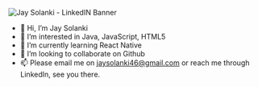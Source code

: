 ![Jay Solanki - LinkedIN Banner](https://user-images.githubusercontent.com/25057099/117534998-e4a33580-b047-11eb-8d6c-14f6f3b9cdf8.png)
- 👋 Hi, I’m Jay Solanki
- 👀 I’m interested in Java, JavaScript, HTML5
- 🌱 I’m currently learning React Native
- 💞️ I’m looking to collaborate on Github
- 📫 Please email me on jaysolanki46@gmail.com or reach me through LinkedIn, see you there.

<!---
jaysolanki46/jaysolanki46 is a ✨ special ✨ repository because its `README.md` (this file) appears on your GitHub profile.
You can click the Preview link to take a look at your changes.
--->

